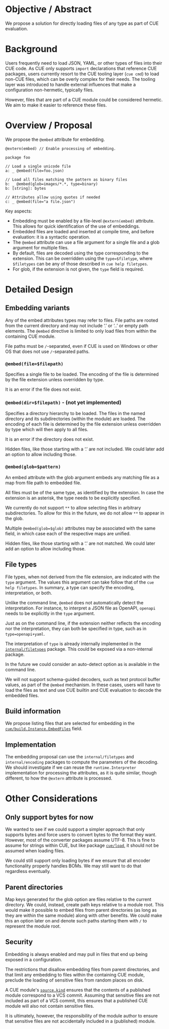 # Objective / Abstract

We propose a solution for directly loading files of any type as part of CUE
evaluation.

# Background

Users frequently need to load JSON, YAML, or other types of files into their CUE
code. As CUE only supports `import` declarations that reference CUE packages,
users currently resort to the CUE tooling layer (`cue cmd`) to load non-CUE
files, which can be overly complex for their needs. The tooling layer was
introduced to handle external influences that make a configuration non-hermetic,
typically files.

However, files that are part of a CUE module could be considered hermetic. We
aim to make it easier to reference these files.

# Overview / Proposal

We propose the `@embed` attribute for embedding.

```
@extern(embed) // Enable processing of embedding.

package foo

// Load a single unicode file
a: _ @embed(file=foo.json)

// Load all files matching the pattern as binary files
b: _ @embed(glob=images/*.*, type=binary)
b: [string]: bytes

// Attributes allow using quotes if needed
c: _ @embed(file="a file.json")
```

Key aspects:

- Embedding must be enabled by a file-level `@extern(embed)` attribute. This
  allows for quick identification of the use of embeddings.
- Embedded files are loaded and inserted at compile time, and before evaluation:
  it is a syntactic operation.
- The `@embed` attribute can use a file argument for a single file and a glob
  argument for multiple files.
- By default, files are decoded using the type corresponding to the extension.
  This can be overridden using the `type=$filetype`, where `$filetypes` can be
  any of those described in `cue help filetypes`.
- For glob, if the extension is not given, the `type` field is required.


# Detailed Design

## Embedding variants

Any of the embed attributes types may refer to files. File paths are rooted from
the current directory and may not include ‘.’ or ‘..’ or empty path elements.
The `@embed` directive is limited to only load files from within the containing
CUE module.

File paths must be `/`-separated, even if CUE is used on Windows or other OS
that does not use `/`-separated paths.

### `@embed(file=$filepath)`

Specifies a single file to be loaded. The encoding of the file is determined by
the file extension unless overridden by type.

It is an error if the file does not exist.

### `@embed(dir=$filepath)` - (not yet implemented)

Specifies a directory hierarchy to be loaded. The files in the named directory
and its subdirectories (within the module) are loaded. The encoding of each file
is determined by the file extension unless overridden by type which will then
apply to all files.

It is an error if the directory does not exist.

Hidden files, like those starting with a ‘.’ are not included. We could later
add an option to allow including those.

### `@embed(glob=$pattern)`

An embed attribute with the glob argument embeds any matching file as a map from
file path to embedded file.

All files must be of the same type, as identified by the extension. In case the
extension is an asterisk, the type needs to be explicitly specified.

We currently do not support `**` to allow selecting files in arbitrary
subdirectories. To allow for this in the future, we do not allow `**` to appear
in the glob.

Multiple `@embed(glob=$glob)` attributes may be associated with the same field,
in which case each of the respective maps are unified.

Hidden files, like those starting with a ‘.’ are not matched. We could later add
an option to allow including those.

## File types

File types, when not derived from the file extension, are indicated with the
`type` argument. The values this argument can take follow that of the `cue help
filetypes`. In summary, a type can specify the encoding, interpretation, or
both.

Unlike the command line, `@embed` does not automatically detect the
interpretation. For instance, to interpret a JSON file as OpenAPI, `openapi`
needs to be explicitly in the `type` argument.

Just as on the command line, if the extension neither reflects the encoding nor
the interpretation, they can both be specified in type, such as in
`type=openapi+yaml`.

The interpretation of `type` is already internally implemented in the
[`internal/filetypes`](https://pkg.go.dev/cuelang.org/go/internal/filetypes)
package. This could be exposed via a non-internal package.

In the future we could consider an auto-detect option as is available in the
command line.

We will not support schema-guided decoders, such as text protocol buffer values,
as part of the `@embed` mechanism. In these cases, users will have to load the
files as text and use CUE builtin and CUE evaluation to decode the embedded
files.

## Build information

We propose listing files that are selected for embedding in the
[`cue/build.Instance.EmbedFiles`](https://pkg.go.dev/cuelang.org/go/cue/build#Instance)
field.

## Implementation

The embedding proposal can use the `internal/filetypes` and `internal/encoding`
packages to compute the parameters of the decoding. We should investigate if we
can reuse the `runtime.Interpreter` implementation for processing the
attributes, as it is quite similar, though different, to how the `@extern`
attribute is processed.


# Other Considerations

## Only support bytes for now

We wanted to see if we could support a simpler approach that only supports bytes
and force users to convert bytes to the format they want. However, most of the
converter packages assume UTF-8. This is fine to assume for strings within CUE,
but like package [`cue/load`](https://pkg.go.dev/cuelang.org/go/cue/load), it
should not be assumed when loading files.

We could still support only loading bytes if we ensure that all encoder
functionality properly handles BOMs. We may still want to do that regardless
eventually.

## Parent directories

Map keys generated for the glob option are files relative to the current
directory. We could, instead, create path keys relative to a module root. This
would make it possible to embed files from parent directories (as long as they
are within the same module) along with other benefits. We could make this an
option later on and denote such paths starting them with `/` to represent the
module root.

## Security

Embedding is always enabled and may pull in files that end up being exposed in a
configuration.

The restrictions that disallow embedding files from parent directories, and that
limit any embedding to files within the containing CUE module, preclude the
loading of sensitive files from random places on disk.

A CUE module's
[`source.kind`](https://cuelang.org/docs/reference/modules/#determining-zip-file-contents)
ensures that the contents of a published module correspond to a VCS commit.
Assuming that sensitive files are not included as part of a VCS commit, this
ensures that a published CUE module will also not contain sensitive files.

It is ultimately, however, the responsibility of the module author to ensure
that sensitive files are not accidentally included in a (published) module.
